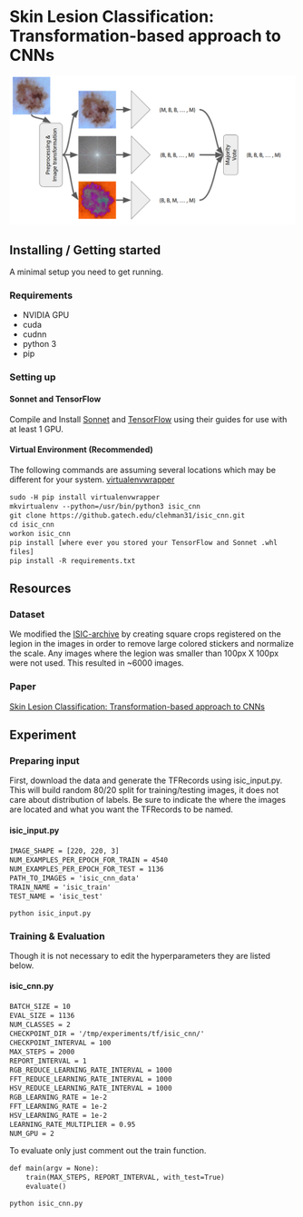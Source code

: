 # Skin Lesion Classification: Transformation-based approach to CNNs

<p align="center">
<img src=".images/flow.png">
</p>

## Installing / Getting started
A minimal setup you need to get running.

### Requirements
- NVIDIA GPU 
- cuda 
- cudnn
- python 3
- pip

### Setting up

#### Sonnet and TensorFlow
Compile and Install [Sonnet](https://github.com/deepmind/sonnet/#installation-instructions) and [TensorFlow](https://www.tensorflow.org/install/) using their guides for use with at least 1 GPU.

#### Virtual Environment (Recommended)
The following commands are assuming several locations which may be different for your system.
[virtualenvwrapper](http://virtualenvwrapper.readthedocs.io/en/latest/index.html)

```shell
sudo -H pip install virtualenvwrapper
mkvirtualenv --python=/usr/bin/python3 isic_cnn
git clone https://github.gatech.edu/clehman31/isic_cnn.git
cd isic_cnn
workon isic_cnn
pip install [where ever you stored your TensorFlow and Sonnet .whl files]
pip install -R requirements.txt
``` 

## Resources

### Dataset
We modified the [ISIC-archive](https://isic-archive.com/) by creating square crops registered on the legion in the images in order to remove large colored stickers and normalize the scale. Any images where the legion was smaller than 100px X 100px were not used. This resulted in ~6000 images.

### Paper

[Skin Lesion Classification: Transformation-based approach to CNNs](http://ghassanalregib.com/)

## Experiment 

### Preparing input
First, download the data and generate the TFRecords using isic_input.py.  This will build random 80/20 split for training/testing images, it does not care about distribution of labels. Be sure to indicate the where the images are located and what you want the TFRecords to be named.

#### isic_input.py

```python3
IMAGE_SHAPE = [220, 220, 3]
NUM_EXAMPLES_PER_EPOCH_FOR_TRAIN = 4540
NUM_EXAMPLES_PER_EPOCH_FOR_TEST = 1136
PATH_TO_IMAGES = 'isic_cnn_data'
TRAIN_NAME = 'isic_train'
TEST_NAME = 'isic_test'
```

```shell
python isic_input.py
```


### Training & Evaluation
Though it is not necessary to edit the hyperparameters they are listed below.

#### isic_cnn.py

```python3
BATCH_SIZE = 10
EVAL_SIZE = 1136
NUM_CLASSES = 2
CHECKPOINT_DIR = '/tmp/experiments/tf/isic_cnn/'
CHECKPOINT_INTERVAL = 100
MAX_STEPS = 2000
REPORT_INTERVAL = 1
RGB_REDUCE_LEARNING_RATE_INTERVAL = 1000
FFT_REDUCE_LEARNING_RATE_INTERVAL = 1000
HSV_REDUCE_LEARNING_RATE_INTERVAL = 1000
RGB_LEARNING_RATE = 1e-2
FFT_LEARNING_RATE = 1e-2
HSV_LEARNING_RATE = 1e-2
LEARNING_RATE_MULTIPLIER = 0.95
NUM_GPU = 2
```

To evaluate only just comment out the train function.
```python3
def main(argv = None):
    train(MAX_STEPS, REPORT_INTERVAL, with_test=True)
    evaluate()
```

```shell
python isic_cnn.py
```




